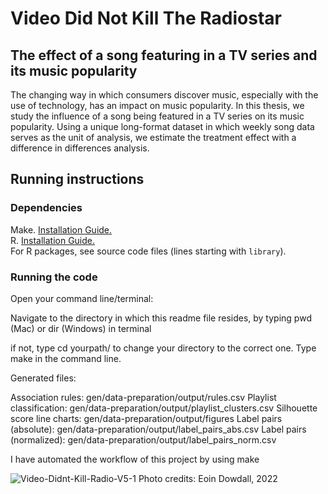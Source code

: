 # Video Did Not Kill The Radiostar
## The effect of a song featuring in a TV series and its music popularity

The changing way in which consumers discover music, especially with the use of technology, has an impact on music popularity. In this thesis, we study the influence of a song being featured in a TV series on its music popularity. Using a unique long-format dataset in which weekly song data serves as the unit of analysis, we estimate the treatment effect with a difference in differences analysis. 

## Running instructions
### Dependencies

Make. [Installation Guide.](http://tilburgsciencehub.com/setup/make)\
R. [Installation Guide.](http://tilburgsciencehub.com/setup/r/)\
For R packages, see source code files (lines starting with `library`).

### Running the code
Open your command line/terminal:

Navigate to the directory in which this readme file resides, by typing pwd (Mac) or dir (Windows) in terminal

if not, type cd yourpath/ to change your directory to the correct one.
Type make in the command line.

Generated files:

Association rules: gen/data-preparation/output/rules.csv
Playlist classification: gen/data-preparation/output/playlist_clusters.csv
Silhouette score line charts: gen/data-preparation/output/figures
Label pairs (absolute): gen/data-preparation/output/label_pairs_abs.csv
Label pairs (normalized): gen/data-preparation/output/label_pairs_norm.csv



I have automated the workflow of this project by using make 




![Video-Didnt-Kill-Radio-V5-1](https://user-images.githubusercontent.com/98962990/210887465-22a32a09-0819-4d19-ab44-ccf97618ef06.png)
Photo credits: Eoin Dowdall, 2022
